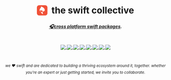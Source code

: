 <!-- markdownlint-configure-file {
  "MD013": {
    "code_blocks": false,
    "tables": false
  },
  "MD033": false,
  "MD041": false
} -->

<div align="center">

<h1 align="center">
  <img align="center" height="38" src="https://github.com/the-swift-collective/.github/blob/main/profile/swift_wabi_logo_color_padded.png">
  &nbsp;the swift collective
</h1>

##### [🎧cross platform **swift packages**][summon-development-music].

<br/>

<a style href="https://github.com/the-swift-collective/zlib#gh-dark-mode-only">
  <img align="center" src="https://github-readme-stats.vercel.app/api/pin/?username=the-swift-collective&repo=zlib&show_icons=true&theme=swift&border_radius=10.5&bg_color=000000&text_color=F5F5F5&title_color=F5F5F5&border_color=333333&description_lines_count=1"/>
</a>

<a href="https://github.com/the-swift-collective/libpng#gh-dark-mode-only">
  <img align="center" src="https://github-readme-stats.vercel.app/api/pin/?username=the-swift-collective&repo=libpng&show_icons=true&theme=swift&border_radius=10.5&bg_color=000000&text_color=F5F5F5&title_color=F5F5F5&border_color=333333&description_lines_count=1"/>
</a>

<a href="https://github.com/the-swift-collective/libwebp#gh-dark-mode-only">
  <img align="center" src="https://github-readme-stats.vercel.app/api/pin/?username=the-swift-collective&repo=libwebp&show_icons=true&theme=swift&border_radius=10.5&bg_color=000000&text_color=F5F5F5&title_color=F5F5F5&border_color=333333&description_lines_count=1"/>
</a>

<a href="https://github.com/the-swift-collective/imgui#gh-dark-mode-only">
  <img align="center" src="https://github-readme-stats.vercel.app/api/pin/?username=the-swift-collective&repo=imgui&show_icons=true&theme=swift&border_radius=10.5&bg_color=000000&text_color=F5F5F5&title_color=F5F5F5&border_color=333333&description_lines_count=1"/>
</a>

<a style href="https://github.com/the-swift-collective/zlib#gh-light-mode-only">
  <img align="center" src="https://github-readme-stats.vercel.app/api/pin/?username=the-swift-collective&repo=zlib&show_icons=true&theme=swift&border_radius=10.5&description_lines_count=1"/>
</a>

<a href="https://github.com/the-swift-collective/libpng#gh-light-mode-only">
  <img align="center" src="https://github-readme-stats.vercel.app/api/pin/?username=the-swift-collective&repo=libpng&show_icons=true&theme=swift&border_radius=10.5&description_lines_count=1"/>
</a>

<a href="https://github.com/the-swift-collective/libwebp#gh-light-mode-only">
  <img align="center" src="https://github-readme-stats.vercel.app/api/pin/?username=the-swift-collective&repo=libwebp&show_icons=true&theme=swift&border_radius=10.5&description_lines_count=1"/>
</a>

<a href="https://github.com/the-swift-collective/imgui#gh-light-mode-only">
  <img align="center" src="https://github-readme-stats.vercel.app/api/pin/?username=the-swift-collective&repo=imgui&show_icons=true&theme=swift&border_radius=10.5&description_lines_count=1"/>
</a>

<br/>
<br/>

###### <sub>we ❤ swift and are dedicated to building a thriving ecosystem around it, together. whether you’re an expert or just getting started, we invite you to collaborate.</sub>

[summon-development-music]: https://open.spotify.com/track/132BwaBxU3CDj1FU9BFJUJ?si=9d02f311c4054ea3
